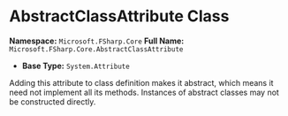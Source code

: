 # AbstractClassAttribute Class

**Namespace:** `Microsoft.FSharp.Core`
**Full Name:** `Microsoft.FSharp.Core.AbstractClassAttribute`
- **Base Type:** `System.Attribute`

Adding this attribute to class definition makes it abstract, which means it need not
 implement all its methods. Instances of abstract classes may not be constructed directly.